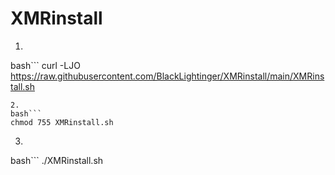 # XMRinstall

1.
bash```
curl -LJO https://raw.githubusercontent.com/BlackLightinger/XMRinstall/main/XMRinstall.sh
```
2.
bash```
chmod 755 XMRinstall.sh
```

3. 
bash```
./XMRinstall.sh
```
